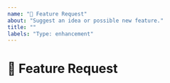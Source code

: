 ```yaml
---
name: "🚀 Feature Request"
about: "Suggest an idea or possible new feature."
title: ""
labels: "Type: enhancement"
---
```


# 🚀 Feature Request

<!-- 
Please provide a clear and concise description of what you'd like to see. Things like...
1. what is the expected behavior?
2. your opinion on what the default(s) should be? 
-->

